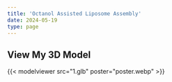 ```yaml
---
title: 'Octanol Assisted Liposome Assembly'
date: 2024-05-19
type: page
---
```


## View My 3D Model
{{< modelviewer src="1.glb" poster="poster.webp" >}}


